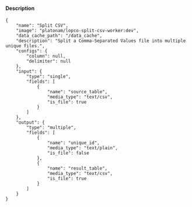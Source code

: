 #### Description

    {
        "name": "Split CSV",
        "image": "platonam/lopco-split-csv-worker:dev",
        "data_cache_path": "/data_cache",
        "description": "Split a Comma-Separated Values file into multiple unique files.",
        "configs": {
            "column": null,
            "delimiter": null
        },
        "input": {
            "type": "single",
            "fields": [
                {
                    "name": "source_table",
                    "media_type": "text/csv",
                    "is_file": true
                }
            ]
        },
        "output": {
            "type": "multiple",
            "fields": [
                {
                    "name": "unique_id",
                    "media_type": "text/plain",
                    "is_file": false
                },
                {
                    "name": "result_table",
                    "media_type": "text/csv",
                    "is_file": true
                }
            ]
        }
    }
